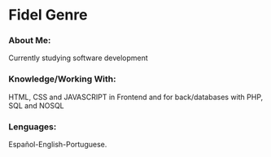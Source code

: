 <html>		

 <tittle> 
 <h1>
	 Fidel Genre
 </h1> 
 </tittle> 

<h3>
About Me:
</h3>

<body>
	
<p>
Currently studying software development
</p>

<h3>
Knowledge/Working With:
</h3>

<P>	
HTML, CSS and JAVASCRIPT in Frontend and for back/databases with PHP, SQL and NOSQL
</P>

<h3>
Lenguages:
</h3>

<P>
Español-English-Portuguese.
</p>

</body>
</html>
